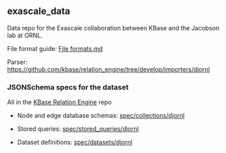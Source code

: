## exascale_data

Data repo for the Exascale collaboration between KBase and the Jacobson lab at ORNL.

File format guide: [File formats.md](https://github.com/kbase/exascale_data/blob/main/File_formats.md)

Parser: https://github.com/kbase/relation_engine/tree/develop/importers/djornl

### JSONSchema specs for the dataset

All in the [KBase Relation Engine](https://github.com/kbase/relation_engine) repo

- Node and edge database schemas: [spec/collections/djornl](https://github.com/kbase/relation_engine/tree/develop/spec/collections/djornl)

- Stored queries: [spec/stored_queries/djornl](https://github.com/kbase/relation_engine/tree/develop/spec/stored_queries/djornl)

- Dataset definitions: [spec/datasets/djornl](https://github.com/kbase/relation_engine/tree/develop/spec/datasets/djornl)
